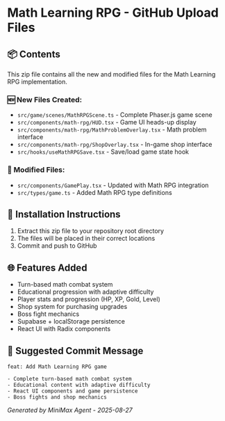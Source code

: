 # Math Learning RPG - GitHub Upload Files

## 📦 Contents
This zip file contains all the new and modified files for the Math Learning RPG implementation.

### 🆕 New Files Created:
- `src/game/scenes/MathRPGScene.ts` - Complete Phaser.js game scene
- `src/components/math-rpg/HUD.tsx` - Game UI heads-up display
- `src/components/math-rpg/MathProblemOverlay.tsx` - Math problem interface
- `src/components/math-rpg/ShopOverlay.tsx` - In-game shop interface
- `src/hooks/useMathRPGSave.tsx` - Save/load game state hook

### 🔄 Modified Files:
- `src/components/GamePlay.tsx` - Updated with Math RPG integration
- `src/types/game.ts` - Added Math RPG type definitions

## 🚀 Installation Instructions
1. Extract this zip file to your repository root directory
2. The files will be placed in their correct locations
3. Commit and push to GitHub

## 🌐 Features Added
- Turn-based math combat system
- Educational progression with adaptive difficulty
- Player stats and progression (HP, XP, Gold, Level)
- Shop system for purchasing upgrades
- Boss fight mechanics
- Supabase + localStorage persistence
- React UI with Radix components

## 📝 Suggested Commit Message
```
feat: Add Math Learning RPG game

- Complete turn-based math combat system
- Educational content with adaptive difficulty
- React UI components and game persistence
- Boss fights and shop mechanics
```

*Generated by MiniMax Agent - 2025-08-27*
